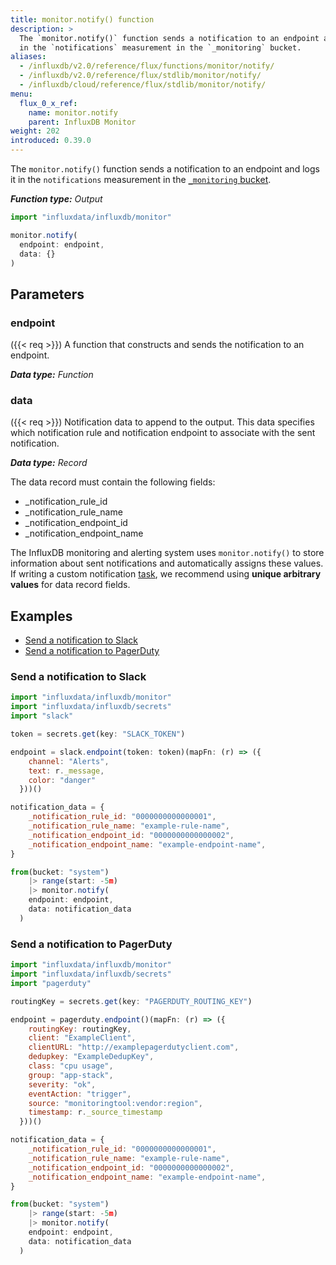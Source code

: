 ```yaml
---
title: monitor.notify() function
description: >
  The `monitor.notify()` function sends a notification to an endpoint and logs it
  in the `notifications` measurement in the `_monitoring` bucket.
aliases:
  - /influxdb/v2.0/reference/flux/functions/monitor/notify/
  - /influxdb/v2.0/reference/flux/stdlib/monitor/notify/
  - /influxdb/cloud/reference/flux/stdlib/monitor/notify/
menu:
  flux_0_x_ref:
    name: monitor.notify
    parent: InfluxDB Monitor
weight: 202
introduced: 0.39.0
---
```


The `monitor.notify()` function sends a notification to an endpoint and logs it
in the `notifications` measurement in the [`_monitoring` bucket](/influxdb/v2.0/reference/internals/system-buckets/#monitoring-system-bucket).

_**Function type:** Output_

```js
import "influxdata/influxdb/monitor"

monitor.notify(
  endpoint: endpoint,
  data: {}
)
```

## Parameters

### endpoint
({{< req >}}) A function that constructs and sends the notification to an endpoint.

_**Data type:** Function_

### data
({{< req >}}) Notification data to append to the output.
This data specifies which notification rule and notification endpoint to associate
with the sent notification.

_**Data type:** Record_

The data record must contain the following fields:

- _notification_rule_id
- _notification_rule_name
- _notification_endpoint_id
- _notification_endpoint_name

The InfluxDB monitoring and alerting system uses `monitor.notify()` to store
information about sent notifications and automatically assigns these values.
If writing a custom notification [task](/influxdb/v2.0/process-data/),
we recommend using **unique arbitrary values** for data record fields.

## Examples

- [Send a notification to Slack](#send-a-notification-to-slack)
- [Send a notification to PagerDuty](#send-a-notification-to-pagerduty)

### Send a notification to Slack
```js
import "influxdata/influxdb/monitor"
import "influxdata/influxdb/secrets"
import "slack"

token = secrets.get(key: "SLACK_TOKEN")

endpoint = slack.endpoint(token: token)(mapFn: (r) => ({
    channel: "Alerts",
    text: r._message,
    color: "danger"
  }))()

notification_data = {
	_notification_rule_id: "0000000000000001",
	_notification_rule_name: "example-rule-name",
	_notification_endpoint_id: "0000000000000002",
	_notification_endpoint_name: "example-endpoint-name",
}

from(bucket: "system")
	|> range(start: -5m)
	|> monitor.notify(
    endpoint: endpoint,
    data: notification_data
  )
```

### Send a notification to PagerDuty
```js
import "influxdata/influxdb/monitor"
import "influxdata/influxdb/secrets"
import "pagerduty"

routingKey = secrets.get(key: "PAGERDUTY_ROUTING_KEY")

endpoint = pagerduty.endpoint()(mapFn: (r) => ({
    routingKey: routingKey,
    client: "ExampleClient",
    clientURL: "http://examplepagerdutyclient.com",
    dedupkey: "ExampleDedupKey",
    class: "cpu usage",
    group: "app-stack",
    severity: "ok",
    eventAction: "trigger",
    source: "monitoringtool:vendor:region",
    timestamp: r._source_timestamp
  }))()

notification_data = {
	_notification_rule_id: "0000000000000001",
	_notification_rule_name: "example-rule-name",
	_notification_endpoint_id: "0000000000000002",
	_notification_endpoint_name: "example-endpoint-name",
}

from(bucket: "system")
	|> range(start: -5m)
	|> monitor.notify(
    endpoint: endpoint,
    data: notification_data
  )
```
